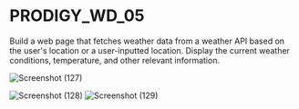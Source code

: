 # PRODIGY_WD_05

Build a web page that fetches weather data from a weather API based on the user's location or a user-inputted location.
Display the current weather conditions, temperature, and other relevant information.


![Screenshot (127)](https://github.com/19purva/PRODIGY_WD_04/assets/135506440/00504537-5676-4e5c-a3cd-4360a18d057b)

![Screenshot (128)](https://github.com/19purva/PRODIGY_WD_04/assets/135506440/aa654127-8d71-4e66-8d07-ec9738bf09d7)
![Screenshot (129)](https://github.com/19purva/PRODIGY_WD_04/assets/135506440/e48eb9fa-543d-4058-b94c-b94595658ab5)
